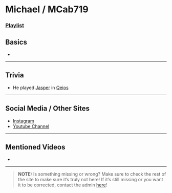 # Michael / MCab719
### [Playlist]()

## Basics
- 

----

## Trivia
- He played [Jasper](../5.Characters/Qeios_Characters.html) in [Qeios](../6.Series/Qeios.html)

----

## Social Media / Other Sites
- [Instagram]()
- [Youtube Channel]()

----

## Mentioned Videos
- []()

----

> **NOTE:** Is something missing or wrong? Make sure to check the rest of the site to make sure it’s truly not here! If it’s still missing or you want it to be corrected, contact the admin [here](../chapter_2.html)!